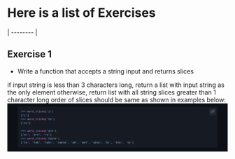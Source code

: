 # Here is a list of Exercises
| -------- |


## Exercise 1

* Write a function that accepts a string input and returns slices

if input string is less than 3 characters long, return a list with input string as the only element
otherwise, return list with all string slices greater than 1 character long
order of slices should be same as shown in examples below:
![My Image](exercise1.png)
